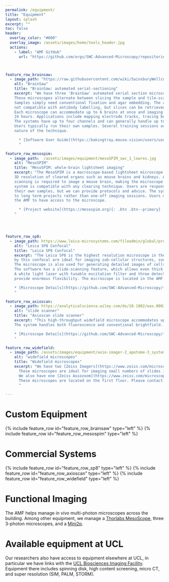 ```yaml
---
permalink: /equipment/
title: "Equipment"
layout: splash
excerpt: ""
toc: false
header:
  overlay_color: "#000"
  overlay_image: /assets/images/home/tools_header.jpg
  actions:
    - label: "AMF GitHub"
      url: "https://github.com/orgs/SWC-Advanced-Microscopy/repositories"



feature_row_brainsaw:
  - image_path: "https://raw.githubusercontent.com/wiki/SainsburyWellcomeCentre/StitchIt/images/rgb_brain_example.jpg"
    alt: "BrainSaw"
    title: "BrainSaw: automated serial-sectioning"
    excerpt: "We have three 'BrainSaw' automated serial section microscopes. 
    These microscopes alternate between slicing the sample and tile-scanning the exposed surface of the block. 
    Samples simply need conventional fixation and agar embedding. The approach is generally 
    not compatible with antibody labelling, but slices can be retrieved for further processing.  
    Each microscope can accommodate up to 6 brains at once and imaging is usually complete in under
    24 hours. Applications include mapping electrode tracks, tracing bulk projections, and automated cell counting. 
    The systems have up to four channels and can generally handle up to three fluorophores simultaneously.
    Users typically run their own samples. Several training sessions are needed due to the destructive 
    nature of the technique.

      * [Software User Guide](https://bakingtray.mouse.vision/users/user_guide){: .btn .btn--primary}
      "

feature_row_mesospim:
  - image_path:  /assets/images/equipment/mesoSPIM_swc_1_lowres.jpg
    alt: "MesoSPIM"
    title: "MesoSPIM: whole-brain lightsheet imaging"
    excerpt: "The MesoSPIM is a macroscope-based lightsheet microscope which provides uniform 
    3D resolution of cleared organs such as mouse brains and kidneys. At lower resolutions no tile 
    scanning is required to image a mouse brain, making the microscope very fast. The 
    system is compatible with any clearing technique. Users are responsible for clearing 
    their own samples, but we can provide protocols and advice. The system is best suited 
    to long term projects rather than one-off imaging sessions. Users must be trained by 
    the AMF to have access to the microscope. 

      * [Project website](https://mesospim.org){: .btn .btn--primary}
    "




feature_row_sp8:
  - image_path: https://www.leica-microsystems.com/fileadmin/global/products/Confocal/leica-sp8-mp-list.jpg
    alt: "Leica SP8 Confocal"
    title: "Leica SP8 Confocal"
    excerpt: "The Leica SP8 is the highest resolution microscope in the AMF. The thin optical sections produced 
    by this confocal are ideal for imaging sub-cellular structures, such as axons and synapses. 
    The microscope is also used for generating detailed images of cells, allowing their processes to be traced. 
    The software has a slide-scanning feature, which allows even thick cleared slices to be imaged with ease. 
    A white light laser with tunable excitation filter and three detectors (2x HyD and 1x PMT) with tunable emission filters 
    provide enormous flexibility. The microscope is located in the AMF and you must be trained to have access to it.

    * [Microscope Details](https://github.com/SWC-Advanced-Microscopy/facility_webpage/wiki/Leica-SP8-Confocal){: .btn .btn--primary}
    "

feature_row_axioscan:
  - image_path: https://analyticalscience.wiley.com/do/10.1002/was.00020305/view-media-gallery/zeissaxioscan-13-4-2021-image1lr-1619004027613.jpg
    alt: "slide scanner"
    title: "Axioscan slide scanner"
    excerpt: "This high-throughput widefield microscope accommodates up to 100 slides, which it images automatically after an interactive setup process. 
    The system handles both fluorescence and conventional brightfield. We run this microscope alongside our histology service, but it can also be booked and used independently. You must be trained to have access to this microscope. 

    * [Microscope Details](https://github.com/SWC-Advanced-Microscopy/facility_webpage/wiki/Zeiss-Axioscan%E2%80%90Slidescanner){: .btn .btn--primary}
    "

feature_row_widefield:
  - image_path: /assets/images/equipment/axio-imager-2_apotome-3_system.jpg
    alt: "widefield microscopes"
    title: "Widefield microscopes"
    excerpt: "We have two [Zeiss Imagers](https://www.zeiss.com/microscopy/en/products/light-microscopes/widefield-microscopes/axio-imager-2-for-life-science-research.html), equipped with [Apotomes](https://www.zeiss.com/microscopy/en/products/light-microscopes/widefield-microscopes/apotome-3.html) for optical sectioning. 
      These microscopes are ideal for imaging small numbers of slides interactively and have tile scanning ability. 
      We also have one [Zeiss Axiozoom](https://www.zeiss.com/microscopy/en/products/light-microscopes/stereo-and-zoom-microscopes/axio-zoom-v16-for-biology.html) for imaging larger fields of view. You can use this microscope for checking injection locations in whole brains, taking images of culture plates, etc. 
      These microscopes are located on the first floor. Please contact the AMF for an induction if you are unfamiliar with them. 
      "

---
```



# Custom Equipment
{% include feature_row id="feature_row_brainsaw" type="left" %}
{% include feature_row id="feature_row_mesospim"   type="left" %}


# Commercial Systems
{% include feature_row id="feature_row_sp8" type="left" %} 
{% include feature_row id="feature_row_axioscan" type="left" %} 
{% include feature_row id="feature_row_widefield"   type="left" %}


# Functional Imaging
The AMF helps manage *in vivo* multi-photon microscopes across the building. 
Among other equipment, we manage a [Thorlabs MesoScope](https://www.thorlabs.com/newgrouppage9.cfm?objectgroup_id=10646), three 3-photon microscopes, and a [Mini2p](https://www.ntnu.edu/kavli/mini2p). 

# Available equipment at UCL
Our researchers also have access to equipment elsewhere at UCL, in particular we have links with the [UCL Biosciences Imaging Facility](https://www.ucl.ac.uk/biosciences/research/research-facilities/ucl-biosciences-imaging-facility). 
Equipment there includes spinning disk, high content screening, micro CT, and super resolution (SIM, PALM, STORM).
